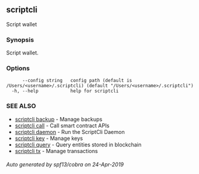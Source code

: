 ## scriptcli

Script wallet

### Synopsis

Script wallet.

### Options

```
      --config string   config path (default is /Users/<username>/.scriptcli) (default "/Users/<username>/.scriptcli")
  -h, --help            help for scriptcli
```

### SEE ALSO

* [scriptcli backup](scriptcli_backup.md)	 - Manage backups
* [scriptcli call](scriptcli_call.md)	 - Call smart contract APIs
* [scriptcli daemon](scriptcli_daemon.md)	 - Run the ScriptCli Daemon
* [scriptcli key](scriptcli_key.md)	 - Manage keys
* [scriptcli query](scriptcli_query.md)	 - Query entities stored in blockchain
* [scriptcli tx](scriptcli_tx.md)	 - Manage transactions

###### Auto generated by spf13/cobra on 24-Apr-2019
